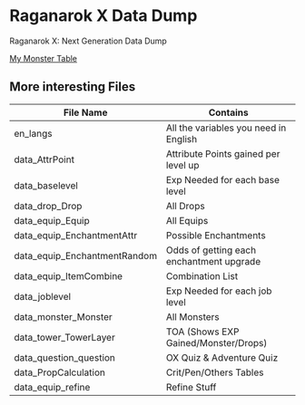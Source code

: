 # Raganarok X Data Dump

Raganarok X: Next Generation Data Dump  


[My Monster Table](https://keyule.github.io/yarml/)  


## More interesting Files

| File Name                    | Contains                                 |
|------------------------------|------------------------------------------|
| en_langs                     | All the variables you need in English    |
| data_AttrPoint               | Attribute Points gained per level up     |
| data_baselevel               | Exp Needed for each base level           |
| data_drop_Drop               | All Drops                                |
| data_equip_Equip             | All Equips                               |
| data_equip_EnchantmentAttr   | Possible Enchantments                    |
| data_equip_EnchantmentRandom | Odds of getting each enchantment upgrade |
| data_equip_ItemCombine       | Combination List                         |
| data_joblevel                | Exp Needed for each job level            |
| data_monster_Monster         | All Monsters                             |
| data_tower_TowerLayer        | TOA (Shows EXP Gained/Monster/Drops)     |
| data_question_question       | OX Quiz & Adventure Quiz                 |
| data_PropCalculation         | Crit/Pen/Others Tables                   |
| data_equip_refine            | Refine Stuff                             |